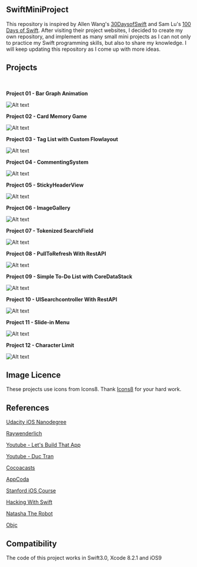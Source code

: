 ## SwiftMiniProject

This repository is inspired by Allen Wang's [30DaysofSwift](https://github.com/allenwong/30DaysofSwift/blob/master/README.md) and Sam Lu's [100 Days of Swift](http://samvlu.com/). After visiting their project websites, I decided to create my own repository, and implement as many small mini projects as I can not only to practice my Swift programming skills, but also to share my knowledge. I will keep updating this repository as I come up with more ideas.

## Projects 
<br /> 

**Project 01 - Bar Graph Animation**
<br />
 
![Alt text](GIFs/animatedBarGraph.gif)

**Project 02 - Card Memory Game**
<br />

![Alt text](GIFs/CardMemoryGameDemo.gif)

**Project 03 - Tag List with Custom Flowlayout**
<br />

![Alt text](GIFs/TagListCollectionView.gif)

**Project 04 - CommentingSystem**
<br />

![Alt text](GIFs/CommentingSystemDemo.gif)

**Project 05 - StickyHeaderView**
<br />

![Alt text](GIFs/StickyHeaderDemo.gif)

**Project 06 - ImageGallery**
<br />

![Alt text](GIFs/ImageGallery2.gif)

**Project 07 - Tokenized SearchField**
<br />

![Alt text](GIFs/SearchUIWithCustomTitleView.gif)

**Project 08 - PullToRefresh With RestAPI**
<br />

![Alt text](GIFs/PullToRefresh.gif)

**Project 09 - Simple To-Do List with CoreDataStack**
<br />

![Alt text](GIFs/ToDoList.gif)

**Project 10 - UISearchcontroller With RestAPI**
<br />

![Alt text](GIFs/SearchcontrollerWithRestAPI.gif)

**Project 11 - Slide-in Menu**
<br />

![Alt text](GIFs/SlideInMenu.gif)

**Project 12 - Character Limit**
<br />

![Alt text](GIFs/CharacterLimit.gif)


## Image Licence 

These projects use icons from Icons8. Thank [Icons8](https://icons8.com/) for your hard work. 

## References 

[Udacity iOS Nanodegree](https://www.udacity.com/course/ios-developer-nanodegree--nd003)

[Raywenderlich](https://www.raywenderlich.com/)

[Youtube - Let's Build That App](https://www.youtube.com/channel/UCuP2vJ6kRutQBfRmdcI92mA)

[Youtube - Duc Tran](https://www.youtube.com/channel/UCvPFGq6luCqAVGiFpzTvkIA)

[Cocoacasts](https://cocoacasts.com/)

[AppCoda](https://www.appcoda.com/)

[Stanford iOS Course](https://itunes.apple.com/us/course/developing-ios-10-apps-with-swift/id1198467120)

[Hacking With Swift](https://www.hackingwithswift.com/)

[Natasha The Robot](https://www.natashatherobot.com/)

[Objc](https://www.objc.io/)

## Compatibility 
The code of this project works in Swift3.0, Xcode 8.2.1 and iOS9 

